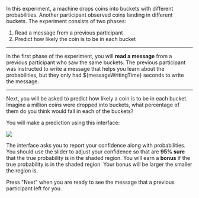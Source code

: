In this experiment, a machine drops coins into buckets with different probabilities. Another participant observed coins landing in different buckets. The experiment consists of two phases:

1. Read a message from a previous participant
2. Predict how likely the coin is to be in each bucket

---

In the first phase of the experiment, you will **read a message** from a previous participant who saw the same buckets. The previous participant was instructed to write a message that helps you learn about the probabilities, but they only had ${messageWritingTime} seconds to write the message.

---

Next, you will be asked to predict how likely a coin is to be in each bucket. Imagine a million coins were dropped into buckets, what percentage of them do you think would fall in each of the buckets?

You will make a prediction using this interface:

![](../assets/images/elicitation-screenshot.png)

The interface asks you to report your confidence along with probabilities. You should use the slider to adjust your confidence so that are **95% sure** that the true probability is in the shaded region. You will earn a **bonus** if the true probability is in the shaded region. Your bonus will be larger the smaller the region is.

Press "Next" when you are ready to see the message that a previous participant left for you.

